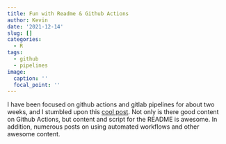 ```yaml
---
title: Fun with Readme & Github Actions
author: Kevin
date: '2021-12-14'
slug: []
categories:
  - R
tags:
  - github
  - pipelines
image:
  caption: ''
  focal_point: ''
---
```



I have been focused on github actions and gitlab pipelines for about two weeks, and I stumbled upon this [cool post](https://www.rostrum.blog/2021/04/14/gha-readme/). Not only is there good content on Github Actions, but content and script for the README is awesome. In addition, numerous posts on using automated workflows and other awesome content.  